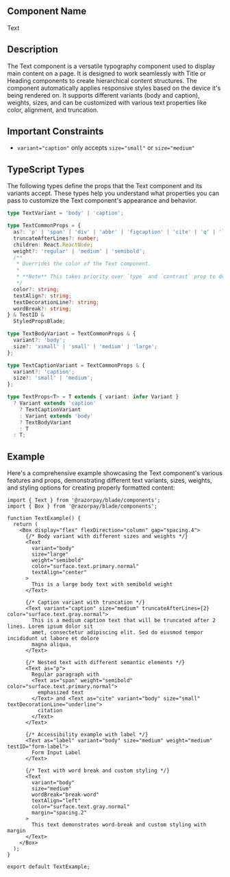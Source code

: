 ## Component Name

Text

## Description

The Text component is a versatile typography component used to display main content on a page. It is designed to work seamlessly with Title or Heading components to create hierarchical content structures. The component automatically applies responsive styles based on the device it's being rendered on. It supports different variants (body and caption), weights, sizes, and can be customized with various text properties like color, alignment, and truncation.

## Important Constraints

- `variant="caption"` only accepts `size="small"` or `size="medium"`

## TypeScript Types

The following types define the props that the Text component and its variants accept. These types help you understand what properties you can pass to customize the Text component's appearance and behavior.

```typescript
type TextVariant = 'body' | 'caption';

type TextCommonProps = {
  as?: 'p' | 'span' | 'div' | 'abbr' | 'figcaption' | 'cite' | 'q' | 'label';
  truncateAfterLines?: number;
  children: React.ReactNode;
  weight?: 'regular' | 'medium' | 'semibold';
  /**
   * Overrides the color of the Text component.
   *
   * **Note** This takes priority over `type` and `contrast` prop to decide color of text
   */
  color?: string;
  textAlign?: string;
  textDecorationLine?: string;
  wordBreak?: string;
} & TestID &
  StyledPropsBlade;

type TextBodyVariant = TextCommonProps & {
  variant?: 'body';
  size?: 'xsmall' | 'small' | 'medium' | 'large';
};

type TextCaptionVariant = TextCommonProps & {
  variant?: 'caption';
  size?: 'small' | 'medium';
};

type TextProps<T> = T extends { variant: infer Variant }
  ? Variant extends 'caption'
    ? TextCaptionVariant
    : Variant extends 'body'
    ? TextBodyVariant
    : T
  : T;
```

## Example

Here's a comprehensive example showcasing the Text component's various features and props, demonstrating different text variants, sizes, weights, and styling options for creating properly formatted content:

```tsx
import { Text } from '@razorpay/blade/components';
import { Box } from '@razorpay/blade/components';

function TextExample() {
  return (
    <Box display="flex" flexDirection="column" gap="spacing.4">
      {/* Body variant with different sizes and weights */}
      <Text
        variant="body"
        size="large"
        weight="semibold"
        color="surface.text.primary.normal"
        textAlign="center"
      >
        This is a large body text with semibold weight
      </Text>

      {/* Caption variant with truncation */}
      <Text variant="caption" size="medium" truncateAfterLines={2} color="surface.text.gray.normal">
        This is a medium caption text that will be truncated after 2 lines. Lorem ipsum dolor sit
        amet, consectetur adipiscing elit. Sed do eiusmod tempor incididunt ut labore et dolore
        magna aliqua.
      </Text>

      {/* Nested text with different semantic elements */}
      <Text as="p">
        Regular paragraph with
        <Text as="span" weight="semibold" color="surface.text.primary.normal">
          emphasized text
        </Text> and <Text as="cite" variant="body" size="small" textDecorationLine="underline">
          citation
        </Text>
      </Text>

      {/* Accessibility example with label */}
      <Text as="label" variant="body" size="medium" weight="medium" testID="form-label">
        Form Input Label
      </Text>

      {/* Text with word break and custom styling */}
      <Text
        variant="body"
        size="medium"
        wordBreak="break-word"
        textAlign="left"
        color="surface.text.gray.normal"
        margin="spacing.2"
      >
        This text demonstrates word-break and custom styling with margin
      </Text>
    </Box>
  );
}

export default TextExample;
```
